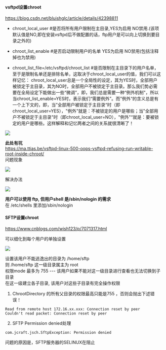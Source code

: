 #### vsftpd设置chroot
https://blog.csdn.net/bluishglc/article/details/42398811
- chroot_local_user #是否将所有用户限制在主目录,YES为启用 NO禁用.(该项默认值是NO,即在安装vsftpd后不做配置的话，ftp用户是可以向上切换到要目录之外的)

- chroot_list_enable #是否启动限制用户的名单 YES为启用  NO禁用(包括注释掉也为禁用)

- chroot_list_file=/etc/vsftpd/chroot_list #是否限制在主目录下的用户名单，至于是限制名单还是排除名单，这取决于chroot_local_user的值，我们可以这样记忆： chroot_local_user总是一个全局性的设定，其为YES时，全部用户被锁定于主目录，其为NO时，全部用户不被锁定于主目录。那么我们势必需要在全局设定下能做出一些“微调”，即，我们总是需要一种“例外机制"，所以当chroot_list_enable=YES时，表示我们“需要例外”。而”例外“的含义总是有一个上下文的，即，当”全部用户被锁定于主目录“时（即chroot_local_user=YES），"例外"就是：不被锁定的用户是哪些；当"全部用户不被锁定于主目录"时（即chroot_local_user=NO），"例外"“就是：要被锁定的用户是哪些。这样解释和记忆两者之间的关系就很清晰了！

![](http://a3.qpic.cn/psb?/V10yjxp819ouKn/Cox*SY7BhH*ksmUrmgIsj2VjiYtZjaJv*wbTg3zDcnI!/b/dFIBAAAAAAAA&ek=1&kp=1&pt=0&bo=wgQ7AcIEOwERECc!&tl=3&su=011583393&tm=1600135200&sce=0-12-12&rf=2-9)

**此处有坑**  
https://ma.ttias.be/vsftpd-linux-500-oops-vsftpd-refusing-run-writable-root-inside-chroot/  
问题现象

![](http://a1.qpic.cn/psc?/V10yjxp819ouKn/pmcguXlAuyOUC.UoL4WIYnISxuPPHbv3.o9itYtX3FY9gnYHphd9w.1rPkVRoalKNBZ8.XBtso0nGMu.bGgenzDBzoq*NDpl8dQymaVYOg0!/b&ek=1&kp=1&pt=0&bo=pQLjAKUC4wADEDU!&tl=1&su=033337391&tm=1600135200&sce=0-12-12&rf=2-9)

解决办法

![](http://a1.qpic.cn/psc?/V10yjxp819ouKn/pmcguXlAuyOUC.UoL4WIYiuMQnHNulSYMVryDgUvRiUgMIR32oYW0NNA7xTGtSLgrZIk65rkQzTYx4yCg52ucfaC9heZcgjoWCuY8kHHyhI!/b&ek=1&kp=1&pt=0&bo=igPEA4oDxAMDEDU!&tl=1&su=0220421055&tm=1600135200&sce=0-12-12&rf=2-9)

**用户可以使用 ftp, 但用户shell 是/sbin/nologin 的需求**  
在 /etc/shells 里添加/sbin/nologin

#### SFTP设置chroot
https://www.cnblogs.com/wish123/p/7071317.html

可以细化到每个用户的单独设置

![](http://a3.qpic.cn/psb?/V10yjxp819ouKn/Gkd7Ro6qiKryGGg.Mgy5ckZwK36TF0Awc3eHYnFa1aQ!/b/dFIBAAAAAAAA&ek=1&kp=1&pt=0&bo=mAJqApgCagIDEDU!&tl=1&su=064390881&tm=1600135200&sce=0-12-12&rf=2-9)

设置该用户不能逃逸出的目录为 /home/sftp  
则 /home/sftp 这一级目录属主为 root  
权限mode 最多为 755 --- 该用户如果不能对这一级目录进行查看也无法切换到子目录  
在这一级建立各子目录, 该用户对这些子目录有完全操作权限


1.  ChrootDirectory 的所有父目录的权限最高只能是755 ，否则会抛出下述错误！  
```
Read from remote host 172.16.xx.xxx: Connection reset by peer  
Couldn't read packet: Connection reset by peer
```

2. SFTP Permission denied处理  
```
com.jcraft.jsch.SftpException: Permission denied
```

问题的原因是，SFTP服务器的SELINUX在阻止

